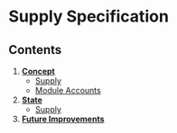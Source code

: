 # Supply Specification

## Contents

1. **[Concept](./01_concepts.md)**
	- [Supply](./01_concepts.md#supply)
	- [Module Accounts](./01_concepts.md#module-accounts)
2. **[State](./02_state.md)**
	- [Supply](./02_state.md#supply)
3. **[Future Improvements](./03_future_improvements.md)**
